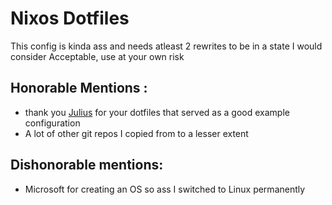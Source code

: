 # Nixos Dotfiles

This config is kinda ass and needs atleast 2 rewrites to be in a state I would consider Acceptable, use at your own risk

## Honorable Mentions :

- thank you [Julius](https://github.com/juliuskreutz/ "Meowngo") for your dotfiles that served as a good example configuration
- A lot of other git repos I copied from to a lesser extent

## Dishonorable mentions:

- Microsoft for creating an OS so ass I switched to Linux permanently
